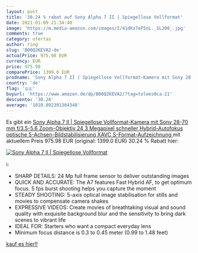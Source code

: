 ```yaml
---
layout: post
title: '30.24 % rabat auf Sony Alpha 7 II | Spiegellose Vollformat'
date: 2021-01-09 21:34:40
image: 'https://m.media-amazon.com/images/I/41dKx7eF5oL._SL200_.jpg'
comments: true
category: ofertas
author: ring
slug: 'B00Q2KEVA2-de'
actualPrice: 975.98 EUR
currency: EUR
price: 975.98
comparePrice: 1399.0 EUR
prodname: 'Sony Alpha 7 II | Spiegellose Vollformat-Kamera mit Sony 28-70 mm f/3.5-5.6 Zoom-Objektiv  24 3 Megapixel  schneller Hybrid-Autofokus  optische 5-Achsen-Bildstabilisierung  XAVC S-Format-Aufzeichnung '
country: 'de'
flag: '🇩🇪'
buyurl: 'https://www.amazon.de/dp/B00Q2KEVA2/?tag=tolees0ca-21'
descuento: '30.24'
average: '1010.892391304348'
---
```


Es gibt ein [Sony Alpha 7 II | Spiegellose Vollformat-Kamera mit Sony 28-70 mm f/3.5-5.6 Zoom-Objektiv  24 3 Megapixel  schneller Hybrid-Autofokus  optische 5-Achsen-Bildstabilisierung  XAVC S-Format-Aufzeichnung ](https://www.amazon.de/dp/B00Q2KEVA2/?tag=tolees0ca-21) mit aktuellem Preis 975.98 EUR (original: 1399.0 EUR) 30.24 % Rabatt hier:

[![Sony Alpha 7 II | Spiegellose Vollformat](https://m.media-amazon.com/images/I/41dKx7eF5oL._SL200_.jpg)](https://www.amazon.de/dp/B00Q2KEVA2/?tag=tolees0ca-21)

ℹ️:

- SHARP DETAILS: 24 Mp full frame sensor to deliver outstanding images
- QUICK AND ACCURATE: The A7 features Fast Hybrid AF, to get optimum focus. 5 fps burst shooting helps you capture the moment
- STEADY SHOOTING: 5-axis optical image stabilisation for stills and movies to compensate camera shakes
- EXPRESSIVE VIDEOS: Create movies of breathtaking visual and sound quality with exquisite background blur and the sensitivity to bring dark scenes to vibrant life
- IDEAL FOR: Starters who want a compact everyday lens
- Minimum focus distance is 0.3 to 0.45 meter (0.99 to 1.48 feet)

[kauf es hier!!](https://www.amazon.de/dp/B00Q2KEVA2/?tag=tolees0ca-21)
